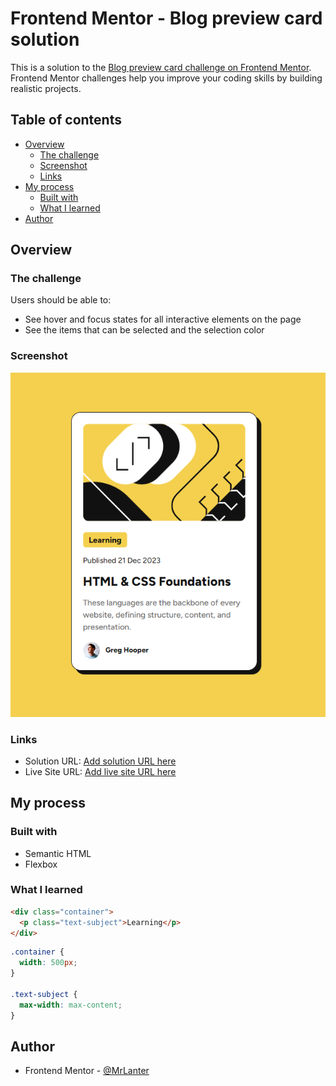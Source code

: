 # Frontend Mentor - Blog preview card solution

This is a solution to the [Blog preview card challenge on Frontend Mentor](https://www.frontendmentor.io/challenges/blog-preview-card-ckPaj01IcS). Frontend Mentor challenges help you improve your coding skills by building realistic projects. 

## Table of contents

- [Overview](#overview)
  - [The challenge](#the-challenge)
  - [Screenshot](#screenshot)
  - [Links](#links)
- [My process](#my-process)
  - [Built with](#built-with)
  - [What I learned](#what-i-learned)
- [Author](#author)

## Overview

### The challenge

Users should be able to:

- See hover and focus states for all interactive elements on the page
- See the items that can be selected and the selection color

### Screenshot

![](./final-view.png)

### Links

- Solution URL: [Add solution URL here](https://your-solution-url.com)
- Live Site URL: [Add live site URL here](https://your-live-site-url.com)

## My process

### Built with

- Semantic HTML
- Flexbox

### What I learned

```html
<div class="container">
  <p class="text-subject">Learning</p>
</div>
```
```css
.container {
  width: 500px;
}

.text-subject {
  max-width: max-content;
}
```

## Author

- Frontend Mentor - [@MrLanter](https://www.frontendmentor.io/profile/MrLanter)